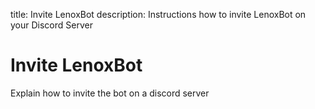 title: Invite LenoxBot
description: Instructions how to invite LenoxBot on your Discord Server

# Invite LenoxBot

Explain how to invite the bot on a discord server